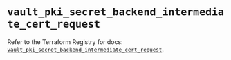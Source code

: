 # `vault_pki_secret_backend_intermediate_cert_request`

Refer to the Terraform Registry for docs: [`vault_pki_secret_backend_intermediate_cert_request`](https://registry.terraform.io/providers/hashicorp/vault/4.6.0/docs/resources/pki_secret_backend_intermediate_cert_request).
